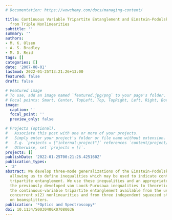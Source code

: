 ```yaml
---
# Documentation: https://wowchemy.com/docs/managing-content/

title: Continuous Variable Tripartite Entanglement and Einstein-Podolsky-Rosen Correlations
  from Triple Nonlinearities
subtitle: ''
summary: ''
authors:
- M. K. Olsen
- A. S. Bradley
- M. D. Reid
tags: []
categories: []
date: '2007-08-01'
lastmod: 2022-01-25T13:21:26+13:00
featured: false
draft: false

# Featured image
# To use, add an image named `featured.jpg/png` to your page's folder.
# Focal points: Smart, Center, TopLeft, Top, TopRight, Left, Right, BottomLeft, Bottom, BottomRight.
image:
  caption: ''
  focal_point: ''
  preview_only: false

# Projects (optional).
#   Associate this post with one or more of your projects.
#   Simply enter your project's folder or file name without extension.
#   E.g. `projects = ["internal-project"]` references `content/project/deep-learning/index.md`.
#   Otherwise, set `projects = []`.
projects: []
publishDate: '2022-01-25T00:21:26.425160Z'
publication_types:
- '2'
abstract: We develop three-mode generalizations of the Einstein-Podolsky-Rosen paradox,
  allowing us to define inequalities which may be used to indicate continuous-variable
  tripartite entanglement. We use these inequalities and an appropriate version of
  the previously developed van Loock-Furusawa inequalities to theoretically compare
  the continuous-variable tripartite entanglement available from the use of three
  concurrent x(2) nonlinearities and from three independent squeezed states mixed
  on beamsplitters.
publication: '*Optics and Spectroscopy*'
doi: 10.1134/S0030400X07080036
---
```

